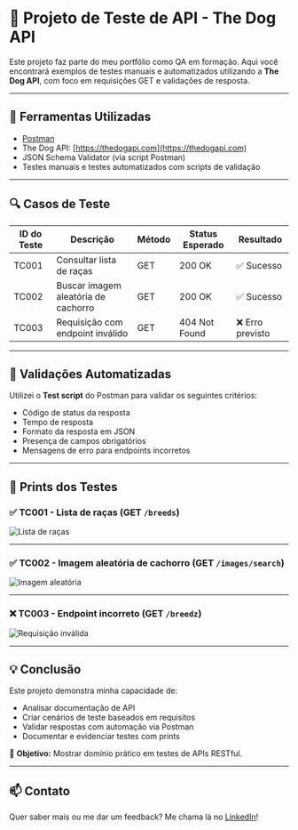# 🐶 Projeto de Teste de API - The Dog API

Este projeto faz parte do meu portfólio como QA em formação. Aqui você encontrará exemplos de testes manuais e automatizados utilizando a **The Dog API**, com foco em requisições GET e validações de resposta.

---

## 🚀 Ferramentas Utilizadas

- [Postman](https://www.postman.com/)
- The Dog API: [https://thedogapi.com](https://thedogapi.com)
- JSON Schema Validator (via script Postman)
- Testes manuais e testes automatizados com scripts de validação

---

## 🔍 Casos de Teste

| ID do Teste | Descrição                                 | Método | Status Esperado | Resultado |
|-------------|--------------------------------------------|--------|------------------|-----------|
| TC001       | Consultar lista de raças                   | GET    | 200 OK           | ✅ Sucesso |
| TC002       | Buscar imagem aleatória de cachorro        | GET    | 200 OK           | ✅ Sucesso |
| TC003       | Requisição com endpoint inválido           | GET    | 404 Not Found    | ❌ Erro previsto |

---

## 🧪 Validações Automatizadas

Utilizei o **Test script** do Postman para validar os seguintes critérios:

- Código de status da resposta  
- Tempo de resposta  
- Formato da resposta em JSON  
- Presença de campos obrigatórios  
- Mensagens de erro para endpoints incorretos

---

## 📸 Prints dos Testes

### ✅ TC001 - Lista de raças (GET `/breeds`)
![Lista de raças](./API1.png)

---

### ✅ TC002 - Imagem aleatória de cachorro (GET `/images/search`)
![Imagem aleatória](./API2.png)

---

### ❌ TC003 - Endpoint incorreto (GET `/breedz`)
![Requisição inválida](./API3.png)

---

## 💡 Conclusão

Este projeto demonstra minha capacidade de:

- Analisar documentação de API  
- Criar cenários de teste baseados em requisitos  
- Validar respostas com automação via Postman  
- Documentar e evidenciar testes com prints

🔗 **Objetivo:** Mostrar domínio prático em testes de APIs RESTful.

---

## 📫 Contato

Quer saber mais ou me dar um feedback? Me chama lá no [LinkedIn](https://www.linkedin.com/in/agatha-amorim/)!
